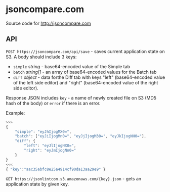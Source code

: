 # jsoncompare.com
Source code for http://jsoncompare.com

## API
``POST https://jsoncompare.com/api/save`` - saves current application state on S3.
A body should include 3 keys:
- ``simple`` *string* - base64-encoded value of the Simple tab
- ``batch`` *string[]* - an array of base64-encoded values for the Batch tab
- ``diff`` *object* - data forthe  Diff tab with keys "left" (base64-encoded value of the left side editor) and "right" (base64-encoded value of the right side editor).

Response JSON includes ``key`` - a name of newly created file on S3 (MD5 hash of the body) or ``error`` if there is an error.

Example:
```js
>>>
{
	"simple": "eyJhIjogMX0=",
	"batch": ["eyJiIjogMn0=", "eyJjIjogM30=", "eyJkIjogNH0="],
	"diff": {
		"left": "eyJlIjogNX0=",
		"right": "eyJmIjogNn0="
	}
}
<<<
{ "key":"aac35abfc8e25a4914cf90da13aa29e9" }
```


``GET https://jsonlintcom.s3.amazonaws.com/{key}.json`` - gets an application state by given key.
